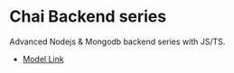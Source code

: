 # Chai Backend series

Advanced Nodejs & Mongodb backend series with JS/TS.

- [Model Link](https://app.eraser.io/workspace/YtPqZ1VogxGy1jzIDkzj?origin=share)

